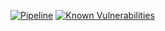 [![Pipeline](https://github.com/alabras/search-challenge-api/actions/workflows/pipeline.yml/badge.svg)](https://github.com/alabras/search-challenge-api/actions)
[![Known Vulnerabilities](https://snyk.io/test/github/alabras/search-challenge-api/badge.svg)](https://snyk.io/test/github/alabras/search-challenge-api)
